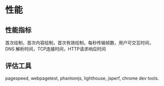 # 性能

## 性能指标
首次绘制，首次内容绘制，首次有效绘制，每秒传输帧数，用户可交互时间，DNS 解析时间，TCP连接时间，HTTP请求响应时间

## 评估工具
pagespeed, webpagetest, phantomjs, lighthouse, jsperf, chrome dev tools.